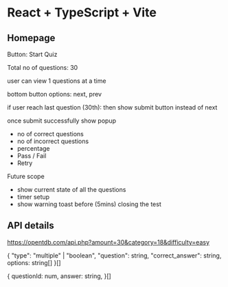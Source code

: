 # React + TypeScript + Vite

## Homepage

Button: Start Quiz

Total no of questions: 30

user can view 1 questions at a time

bottom button options: next, prev

if user reach last question (30th): then show submit button instead of next 

once submit successfully show popup
  - no of correct questions
  - no of incorrect questions
  - percentage
  - Pass / Fail
  - Retry



Future scope
- show current state of all the questions
- timer setup
- show warning toast before (5mins) closing the test 



## API details

https://opentdb.com/api.php?amount=30&category=18&difficulty=easy

{
  "type": "multiple" | "boolean",
  "question": string,
  "correct_answer": string,
  options: string[]
}[]


{
  questionId: num,
  answer: string,
}[]
